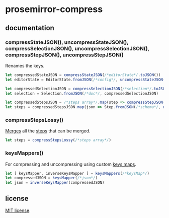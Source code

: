 # prosemirror-compress

## documentation

### compressStateJSON(), uncompressStateJSON(), compressSelectionJSON(), uncompressSelectionJSON(), compressStepJSON(), uncompressStepJSON()

Renames the keys.

```js
let compressedStateJSON = compressStateJSON(/*editorState*/.toJSON())
let editorState = EditorState.fromJSON(/*config*/, uncompressStateJSON(compressedStateJSON))

let compressedSelectionJSON = compressSelectionJSON(/*selection*/.toJSON())
let selection = Selection.fromJSON(/*doc*/, compressedSelectionJSON)

let compressedStepsJSON = /*steps array*/.map(step => compressStepJSON(step.toJSON()))
let steps = compressedStepsJSON.map(json => Step.fromJSON(/*schema*/, uncompressStepJSON(json))
```

### compressStepsLossy()

[Merges](https://prosemirror.net/ref.html#transform.Step.merge) all the [steps](https://prosemirror.net/ref.html#transform.Steps) that can be merged.

```js
let steps = compressStepsLossy(/*steps array*/)
```

### keysMappers()

For compressing and uncompressing using custom [keys maps](src/keysMaps.js).

```js
let [ keysMapper, inverseKeysMapper ] = keysMappers(/*keysMap*/)
let compressedJSON = keysMapper(/*json*/)
let json = inverseKeysMapper(compressedJSON)
```

## license

[MIT license](LICENSE).
